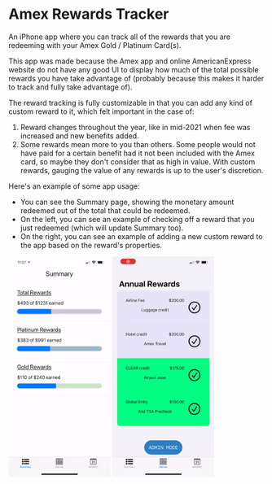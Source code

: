 # Amex Rewards Tracker

An iPhone app where you can track all of the rewards that you are redeeming with your Amex Gold / Platinum Card(s).

This app was made because the Amex app and online AmericanExpress website do not have any good UI to display how
much of the total possible rewards you have take advantage of (probably because this makes it harder to track and
fully take advantage of).

The reward tracking is fully customizable in that you can add any kind of custom reward to it, which felt important
in the case of:
1) Reward changes throughout the year, like in mid-2021 when fee was increased and new benefits added.
2) Some rewards mean more to you than others. Some people would not have paid for a certain benefit had it not been
included with the Amex card, so maybe they don't consider that as high in value. With custom rewards, gauging the
value of any rewards is up to the user's discretion.

Here's an example of some app usage:
* You can see the Summary page, showing the monetary amount redeemed out of the total that could be redeemed.
* On the left, you can see an example of checking off a reward that you just redeemed (which will update Summary too).
* On the right, you can see an example of adding a new custom reward to the app based on the reward's properties.

<div class="row">
    <img src="images/overview.gif" alt="drawing" style="width:200px;"/>
    <img src="images/admin.gif" alt="drawing" style="width:200px;"/>
</div>